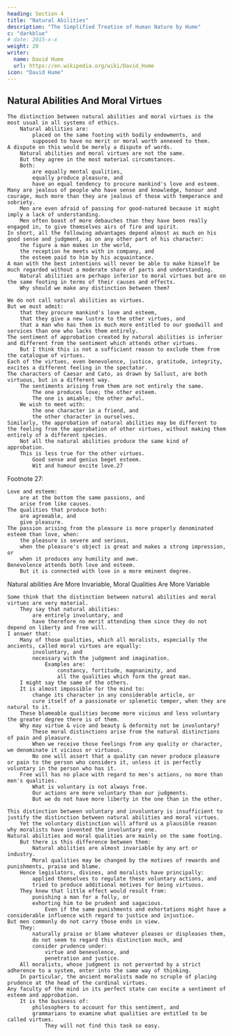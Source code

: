 ```yaml
---
heading: Section 4
title: "Natural Abilities"
description: "The Simplified Treatise of Human Nature by Hume"
c: "darkblue"
# date: 2015-x-x
weight: 20
writer:
  name: David Hume
  url: https://en.wikipedia.org/wiki/David_Hume
icon: "David Hume"
---
```




## Natural Abilities And Moral Virtues

    The distinction between natural abilities and moral virtues is the most usual in all systems of ethics.
        Natural abilities are:
            placed on the same footing with bodily endowments, and
            supposed to have no merit or moral worth annexed to them.
    A dispute on this would be merely a dispute of words.
        Natural abilities and moral virtues are not the same.
        But they agree in the most material circumstances.
        Both:
            are equally mental qualities,
            equally produce pleasure, and
            have an equal tendency to procure mankind's love and esteem.
    Many are jealous of people who have sense and knowledge, honour and courage, much more than they are jealous of those with temperance and sobriety.
        Men are even afraid of passing for good-natured because it might imply a lack of understanding.
        Men often boast of more debauches than they have been really engaged in, to give themselves airs of fire and spirit.
    In short, all the following advantages depend almost as much on his good sense and judgment, as on any other part of his character:
        the figure a man makes in the world,
        the reception he meets with in company, and
        the esteem paid to him by his acquaintance.
    A man with the best intentions will never be able to make himself be much regarded without a moderate share of parts and understanding.
        Natural abilities are perhaps inferior to moral virtues but are on the same footing in terms of their causes and effects.
        Why should we make any distinction between them?

    We do not call natural abilities as virtues.
    But we must admit:
        that they procure mankind's love and esteem,
        that they give a new lustre to the other virtues, and
        that a man who has them is much more entitled to our goodwill and services than one who lacks them entirely.
    The sentiment of approbation created by natural abilities is inferior and different from the sentiment which attends other virtues.
        But I think this is not a sufficient reason to exclude them from the catalogue of virtues.
    Each of the virtues, even benevolence, justice, gratitude, integrity, excites a different feeling in the spectator.
    The characters of Caesar and Cato, as drawn by Sallust, are both virtuous, but in a different way.
        The sentiments arising from them are not entirely the same.
            The one produces love; the other esteem.
            The one is amiable; the other awful.
        We wish to meet with:
            the one character in a friend, and
            the other character in ourselves.
    Similarly, the approbation of natural abilities may be different to the feeling from the approbation of other virtues, without making them entirely of a different species.
        Not all the natural abilities produce the same kind of approbation.
        This is less true for the other virtues.
            Good sense and genius beget esteem.
            Wit and humour excite love.27

Footnote 27:

    Love and esteem:
        are at the bottom the same passions, and
        arise from like causes.
    The qualities that produce both:
        are agreeable, and
        give pleasure.
    The passion arising from the pleasure is more properly denominated esteem than love, when:
        the pleasure is severe and serious,
        when the pleasure's object is great and makes a strong impression, or
        when it produces any humility and awe.
    Benevolence attends both love and esteem.
        But it is connected with love in a more eminent degree.


Natural abilities Are More Invariable, Moral Qualities Are More Variable

    Some think that the distinction between natural abilities and moral virtues are very material.
        They say that natural abilities:
            are entirely involuntary, and
            have therefore no merit attending them since they do not depend on liberty and free will.
    I answer that:
        Many of those qualities, which all moralists, especially the ancients, called moral virtues are equally:
            involuntary, and
            necessary with the judgment and imagination.
                Examples are:
                    constancy, fortitude, magnanimity, and
                    all the qualities which form the great man.
        I might say the same of the others.
        It is almost impossible for the mind to:
            change its character in any considerable article, or
            cure itself of a passionate or splenetic temper, when they are natural to it.
        These blameable qualities become more vicious and less voluntary the greater degree there is of them.
        Why may virtue & vice and beauty & deformity not be involuntary?
            These moral distinctions arise from the natural distinctions of pain and pleasure.
            When we receive those feelings from any quality or character, we denominate it vicious or virtuous.
            No one will assert that a quality can never produce pleasure or pain to the person who considers it, unless it is perfectly voluntary in the person who has it.
        Free will has no place with regard to men's actions, no more than men's qualities.
            What is voluntary is not always free.
            Our actions are more voluntary than our judgments.
            But we do not have more liberty in the one than in the other.

    This distinction between voluntary and involuntary is insufficient to justify the distinction between natural abilities and moral virtues.
        Yet the voluntary distinction will afford us a plausible reason why moralists have invented the involuntary one.
    Natural abilities and moral qualities are mainly on the same footing.
        But there is this difference between them:
            Natural abilities are almost invariable by any art or industry.
            Moral qualities may be changed by the motives of rewards and punishments, praise and blame.
        Hence legislators, divines, and moralists have principally:
            applied themselves to regulate these voluntary actions, and
            tried to produce additional motives for being virtuous.
        They knew that little effect would result from:
            punishing a man for a folly, or
            exhorting him to be prudent and sagacious.
                Even if the same punishments and exhortations might have a considerable influence with regard to justice and injustice.
    But men commonly do not carry those ends in view.
        They:
            naturally praise or blame whatever pleases or displeases them,
            do not seem to regard this distinction much, and
            consider prudence under:
                virtue and benevolence, and
                penetration and justice.
        All moralists, whose judgment is not perverted by a strict adherence to a system, enter into the same way of thinking.
        In particular, the ancient moralists made no scruple of placing prudence at the head of the cardinal virtues.
    Any faculty of the mind in its perfect state can excite a sentiment of esteem and approbation.
        It is the business of:
            philosophers to account for this sentiment, and
            grammarians to examine what qualities are entitled to be called virtues.
                They will not find this task so easy.

